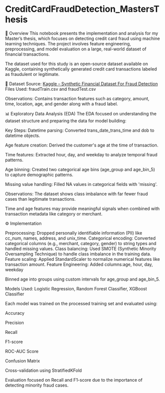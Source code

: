 # CreditCardFraudDetection_MastersThesis

📘 Overview
This notebook presents the implementation and analysis for my Master’s thesis, which focuses on detecting credit card fraud using machine learning techniques. The project involves feature engineering, preprocessing, and model evaluation on a large, real-world dataset of financial transactions.

The dataset used for this study is an open-source dataset available on Kaggle, containing synthetically generated credit card transactions labeled as fraudulent or legitimate.

📂 Dataset
Source: [Kaggle – Synthetic Financial Dataset For Fraud Detection](https://www.kaggle.com/datasets/kartik2112/fraud-detection/data)
Files Used: fraudTrain.csv and fraudTest.csv

Observations: Contains transaction features such as category, amount, time, location, age, and gender along with a fraud label.

📊 Exploratory Data Analysis (EDA)
The EDA focused on understanding the dataset structure and preparing the data for model building:

Key Steps:
Datetime parsing: Converted trans_date_trans_time and dob to datetime objects.

Age feature creation: Derived the customer's age at the time of transaction.

Time features: Extracted hour, day, and weekday to analyze temporal fraud patterns.

Age binning: Created two categorical age bins (age_group and age_bin_5) to capture demographic patterns.

Missing value handling: Filled NA values in categorical fields with 'missing'.

Observations:
The dataset shows class imbalance with far fewer fraud cases than legitimate transactions.

Time and age features may provide meaningful signals when combined with transaction metadata like category or merchant.

⚙️ Implementation

Preprocessing:
Dropped personally identifiable information (PII) like cc_num, names, address, and unix_time.
Categorical encoding: Converted categorical columns (e.g., merchant, category, gender) to string types and handled missing values.
Class balancing: Used SMOTE (Synthetic Minority Oversampling Technique) to handle class imbalance in the training data.
Feature scaling: Applied StandardScaler to normalize numerical features like transaction amount.
Feature Engineering:
Added columns:age, hour, day, weekday

Binned age into groups using custom intervals for age_group and age_bin_5.

Models Used:
Logistic Regression, Random Forest Classifier, XGBoost Classifier

Each model was trained on the processed training set and evaluated using:

Accuracy

Precision

Recall

F1-score

ROC-AUC Score

Confusion Matrix

Cross-validation using StratifiedKFold

Evaluation focused on Recall and F1-score due to the importance of detecting minority fraud cases.
